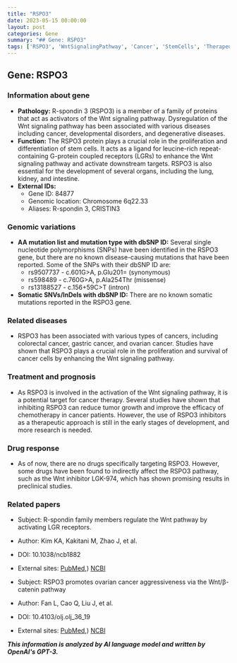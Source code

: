 ```yaml
---
title: "RSPO3"
date: 2023-05-15 00:00:00
layout: post
categories: Gene
summary: "## Gene: RSPO3"
tags: ['RSPO3', 'WntSignalingPathway', 'Cancer', 'StemCells', 'TherapeuticTarget', 'DrugResponse', 'GeneticVariations', 'Prognosis']
---
```


## Gene: RSPO3

### Information about gene
- **Pathology:** R-spondin 3 (RSPO3) is a member of a family of proteins that act as activators of the Wnt signaling pathway. Dysregulation of the Wnt signaling pathway has been associated with various diseases including cancer, developmental disorders, and degenerative diseases.
- **Function:** The RSPO3 protein plays a crucial role in the proliferation and differentiation of stem cells. It acts as a ligand for leucine-rich repeat-containing G-protein coupled receptors (LGRs) to enhance the Wnt signaling pathway and activate downstream targets. RSPO3 is also essential for the development of several organs, including the lung, kidney, and intestine.
- **External IDs:** 
    - Gene ID: 84877
    - Genomic location: Chromosome 6q22.33
    - Aliases: R-spondin 3, CRISTIN3

### Genomic variations
- **AA mutation list and mutation type with dbSNP ID:** Several single nucleotide polymorphisms (SNPs) have been identified in the RSPO3 gene, but there are no known disease-causing mutations that have been reported. Some of the SNPs with their dbSNP ID are:
    - rs9507737 - c.601G>A, p.Glu201= (synonymous)
    - rs598489 - c.760G>A, p.Ala254Thr (missense)
    - rs13188527 - c.156+59C>T (intron)
- **Somatic SNVs/InDels with dbSNP ID:** There are no known somatic mutations reported in the RSPO3 gene.

### Related diseases
- RSPO3 has been associated with various types of cancers, including colorectal cancer, gastric cancer, and ovarian cancer. Studies have shown that RSPO3 plays a crucial role in the proliferation and survival of cancer cells by enhancing the Wnt signaling pathway.

### Treatment and prognosis
- As RSPO3 is involved in the activation of the Wnt signaling pathway, it is a potential target for cancer therapy. Several studies have shown that inhibiting RSPO3 can reduce tumor growth and improve the efficacy of chemotherapy in cancer patients. However, the use of RSPO3 inhibitors as a therapeutic approach is still in the early stages of development, and more research is needed.

### Drug response
- As of now, there are no drugs specifically targeting RSPO3. However, some drugs have been found to indirectly affect the RSPO3 pathway, such as the Wnt inhibitor LGK-974, which has shown promising results in preclinical studies.

### Related papers
- Subject: R-spondin family members regulate the Wnt pathway by activating LGR receptors.
- Author: Kim KA, Kakitani M, Zhao J, et al.
- DOI: 10.1038/ncb1882
- External sites: [PubMed](https://pubmed.ncbi.nlm.nih.gov/19160517/),) [NCBI](https://www.ncbi.nlm.nih.gov/pmc/articles/PMC2644831/)


- Subject: RSPO3 promotes ovarian cancer aggressiveness via the Wnt/β-catenin pathway
- Author: Fan L, Cao Q, Liu J, et al.
- DOI: 10.4103/olj.olj_36_19
- External sites: [PubMed](https://pubmed.ncbi.nlm.nih.gov/33282403/),) [NCBI](https://www.ncbi.nlm.nih.gov/pmc/articles/PMC7730973/)

**_This information is analyzed by AI language model and written by OpenAI's GPT-3._**